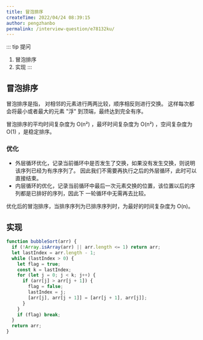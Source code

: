 ```yaml
---
title: 冒泡排序
createTime: 2022/04/24 08:39:15
author: pengzhanbo
permalink: /interview-question/e78132ku/
---
```


::: tip 提问
1. 冒泡排序
2. 实现
:::

## 冒泡排序

冒泡排序是指， 对相邻的元素进行两两比较，顺序相反则进行交换。 这样每次都会将最小或者最大的元素 "浮" 到顶端，最终达到完全有序。

冒泡排序的平均时间复杂度为 O(n²) ，最坏时间复杂度为 O(n²) ，空间复杂度为 O(1) ，是稳定排序。

### 优化

- 外层循环优化，记录当前循环中是否发生了交换，如果没有发生交换，则说明该序列已经为有序序列了。 因此我们不需要再执行之后的外层循环，此时可以直接结束。
- 内层循环的优化，记录当前循环中最后一次元素交换的位置，该位置以后的序列都是已排好的序列，因此下 一轮循环中无需再去比较。

优化后的冒泡排序，当排序序列为已排序序列时，为最好的时间复杂度为 O(n)。

## 实现

``` js
function bubbleSort(arr) {
  if (!Array.isArray(arr) || arr.length <= 1) return arr;
  let lastIndex = arr.length - 1;
  while (lastIndex > 0) {
    let flag = true;
    const k = lastIndex;
    for (let j = 0; j < k; j++) {
      if (arr[j] > arr[j + 1]) {
        flag = false;
        lastIndex = j;
        [arr[j], arr[j + 1]] = [arr[j + 1], arr[j]];
      }
    }
    if (flag) break;
  }
  return arr;
}
```
